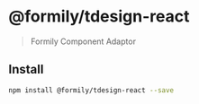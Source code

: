 # @formily/tdesign-react

> Formily Component Adaptor

## Install

```bash
npm install @formily/tdesign-react --save
```

